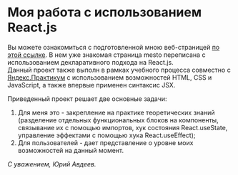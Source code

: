 # Моя работа с использованием React.js  

Вы можете ознакомиться c подготовленной мною веб-страницей [по этой ссылке](https://yuryavdeev.github.io/mesto-react). В нем уже знакомая страница mesto переписана с использованием декларативного подхода на React.js.  
Данный проект также выполн в рамках учебного процесса совместно с [Яндекс.Практикум](https://praktikum.yandex.ru/) с использованием возможностей HTML, CSS и JavaScript, а также впервые применен синтаксис JSX.

Приведенный проект решает две основные задачи:
1. Для меня это - закрепление на практике теоретических знаний (разделение отдельных функциональных блоков на компоненты, связывание их с помощью импортов, хук состояния React.useState, управление эффектами с помощью хука React.useEffect);
2. Для пользователей - дает представление о уровне моих возможностей на данный момент.

_С уважением, Юрий Авдеев._